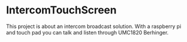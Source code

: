 # IntercomTouchScreen
This project is about an intercom broadcast solution. With a raspberry pi and touch pad you can talk and listen through UMC1820 Berhinger.
